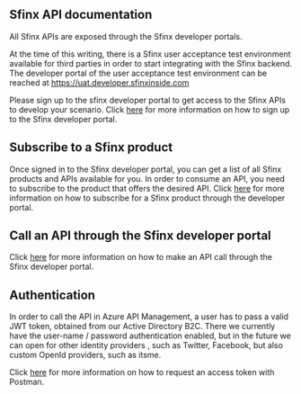 ## Sfinx API documentation

All Sfinx APIs are exposed through the Sfinx developer portals.

At the time of this writing, there is a Sfinx user acceptance test environment available for third parties in order to start integrating with the Sfinx backend. The developer portal of the user acceptance test environment can be reached at  https://uat.developer.sfinxinside.com

Please sign up to the sfinx developer portal to get access to the Sfinx APIs to develop your scenario. Click [here](./documentation/developer-portal-signup.md) for more information on how to sign up to the Sfinx developer portal.

## Subscribe to a Sfinx product

Once signed in to the Sfinx developer portal, you can get a list of all Sfinx products and APIs available for you. In order to consume an API, you need to subscribe to the product that offers the desired API. Click [here](./documentation/developer-portal-subscribe-product.md) for more information on how to subscribe for a Sfinx product through the developer portal.

## Call an API through the Sfinx developer portal

Click [here](./documentation/developer-portal-make-api-call.md) for more information on how to make an API call through the Sfinx developer portal.

## Authentication

In order to call the API in Azure API Management, a user has to pass a valid JWT token, obtained from our Active Directory B2C. There we currently have the user-name / password authentication enabled, but in the future we can open for other identity providers , such as Twitter, Facebook, but also custom OpenId providers, such as itsme.

Click [here](./documentation/postman-request-access-token.md) for more information on how to request an access token with Postman.

